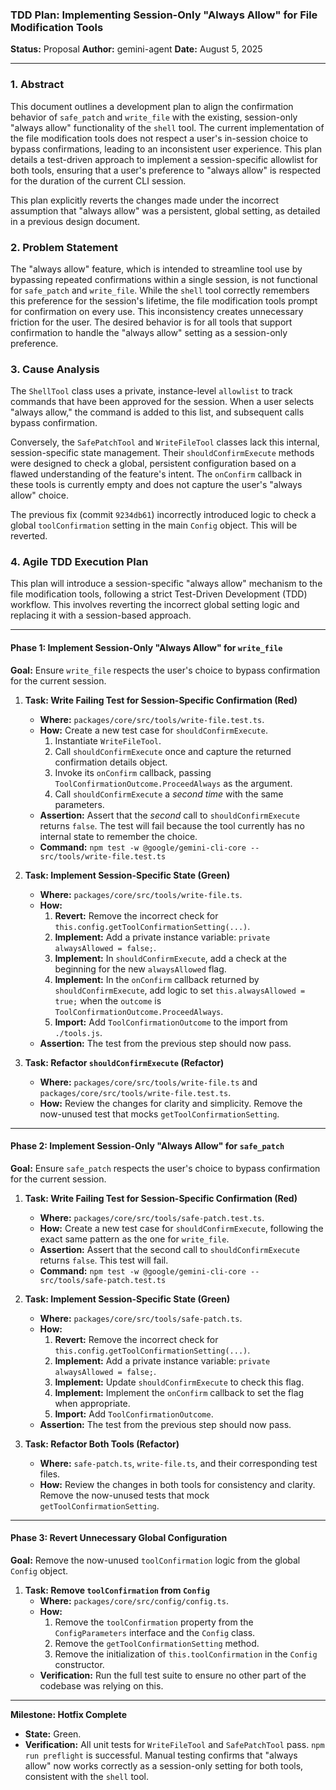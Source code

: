 ### **TDD Plan: Implementing Session-Only "Always Allow" for File Modification Tools**

**Status:** Proposal
**Author:** gemini-agent
**Date:** August 5, 2025

---

### 1. Abstract

This document outlines a development plan to align the confirmation behavior of `safe_patch` and `write_file` with the existing, session-only "always allow" functionality of the `shell` tool. The current implementation of the file modification tools does not respect a user's in-session choice to bypass confirmations, leading to an inconsistent user experience. This plan details a test-driven approach to implement a session-specific allowlist for both tools, ensuring that a user's preference to "always allow" is respected for the duration of the current CLI session.

This plan explicitly reverts the changes made under the incorrect assumption that "always allow" was a persistent, global setting, as detailed in a previous design document.

### 2. Problem Statement

The "always allow" feature, which is intended to streamline tool use by bypassing repeated confirmations within a single session, is not functional for `safe_patch` and `write_file`. While the `shell` tool correctly remembers this preference for the session's lifetime, the file modification tools prompt for confirmation on every use. This inconsistency creates unnecessary friction for the user. The desired behavior is for all tools that support confirmation to handle the "always allow" setting as a session-only preference.

### 3. Cause Analysis

The `ShellTool` class uses a private, instance-level `allowlist` to track commands that have been approved for the session. When a user selects "always allow," the command is added to this list, and subsequent calls bypass confirmation.

Conversely, the `SafePatchTool` and `WriteFileTool` classes lack this internal, session-specific state management. Their `shouldConfirmExecute` methods were designed to check a global, persistent configuration based on a flawed understanding of the feature's intent. The `onConfirm` callback in these tools is currently empty and does not capture the user's "always allow" choice.

The previous fix (commit `9234db61`) incorrectly introduced logic to check a global `toolConfirmation` setting in the main `Config` object. This will be reverted.

### 4. Agile TDD Execution Plan

This plan will introduce a session-specific "always allow" mechanism to the file modification tools, following a strict Test-Driven Development (TDD) workflow. This involves reverting the incorrect global setting logic and replacing it with a session-based approach.

---

#### **Phase 1: Implement Session-Only "Always Allow" for `write_file`**

**Goal:** Ensure `write_file` respects the user's choice to bypass confirmation for the current session.

1.  **Task: Write Failing Test for Session-Specific Confirmation (Red)**
    *   **Where:** `packages/core/src/tools/write-file.test.ts`.
    *   **How:** Create a new test case for `shouldConfirmExecute`.
        1.  Instantiate `WriteFileTool`.
        2.  Call `shouldConfirmExecute` once and capture the returned confirmation details object.
        3.  Invoke its `onConfirm` callback, passing `ToolConfirmationOutcome.ProceedAlways` as the argument.
        4.  Call `shouldConfirmExecute` a *second time* with the same parameters.
    *   **Assertion:** Assert that the *second* call to `shouldConfirmExecute` returns `false`. The test will fail because the tool currently has no internal state to remember the choice.
    *   **Command:** `npm test -w @google/gemini-cli-core -- src/tools/write-file.test.ts`

2.  **Task: Implement Session-Specific State (Green)**
    *   **Where:** `packages/core/src/tools/write-file.ts`.
    *   **How:**
        1.  **Revert:** Remove the incorrect check for `this.config.getToolConfirmationSetting(...)`.
        2.  **Implement:** Add a private instance variable: `private alwaysAllowed = false;`.
        3.  **Implement:** In `shouldConfirmExecute`, add a check at the beginning for the new `alwaysAllowed` flag.
        4.  **Implement:** In the `onConfirm` callback returned by `shouldConfirmExecute`, add logic to set `this.alwaysAllowed = true;` when the `outcome` is `ToolConfirmationOutcome.ProceedAlways`.
        5.  **Import:** Add `ToolConfirmationOutcome` to the import from `./tools.js`.
    *   **Assertion:** The test from the previous step should now pass.

3.  **Task: Refactor `shouldConfirmExecute` (Refactor)**
    *   **Where:** `packages/core/src/tools/write-file.ts` and `packages/core/src/tools/write-file.test.ts`.
    *   **How:** Review the changes for clarity and simplicity. Remove the now-unused test that mocks `getToolConfirmationSetting`.

---

#### **Phase 2: Implement Session-Only "Always Allow" for `safe_patch`**

**Goal:** Ensure `safe_patch` respects the user's choice to bypass confirmation for the current session.

1.  **Task: Write Failing Test for Session-Specific Confirmation (Red)**
    *   **Where:** `packages/core/src/tools/safe-patch.test.ts`.
    *   **How:** Create a new test case for `shouldConfirmExecute`, following the exact same pattern as the one for `write_file`.
    *   **Assertion:** Assert that the second call to `shouldConfirmExecute` returns `false`. This test will fail.
    *   **Command:** `npm test -w @google/gemini-cli-core -- src/tools/safe-patch.test.ts`

2.  **Task: Implement Session-Specific State (Green)**
    *   **Where:** `packages/core/src/tools/safe-patch.ts`.
    *   **How:**
        1.  **Revert:** Remove the incorrect check for `this.config.getToolConfirmationSetting(...)`.
        2.  **Implement:** Add a private instance variable: `private alwaysAllowed = false;`.
        3.  **Implement:** Update `shouldConfirmExecute` to check this flag.
        4.  **Implement:** Implement the `onConfirm` callback to set the flag when appropriate.
        5.  **Import:** Add `ToolConfirmationOutcome`.
    *   **Assertion:** The test from the previous step should now pass.

3.  **Task: Refactor Both Tools (Refactor)**
    *   **Where:** `safe-patch.ts`, `write-file.ts`, and their corresponding test files.
    *   **How:** Review the changes in both tools for consistency and clarity. Remove the now-unused tests that mock `getToolConfirmationSetting`.

---

#### **Phase 3: Revert Unnecessary Global Configuration**

**Goal:** Remove the now-unused `toolConfirmation` logic from the global `Config` object.

1.  **Task: Remove `toolConfirmation` from `Config`**
    *   **Where:** `packages/core/src/config/config.ts`.
    *   **How:**
        1.  Remove the `toolConfirmation` property from the `ConfigParameters` interface and the `Config` class.
        2.  Remove the `getToolConfirmationSetting` method.
        3.  Remove the initialization of `this.toolConfirmation` in the `Config` constructor.
    *   **Verification:** Run the full test suite to ensure no other part of the codebase was relying on this.

---

**Milestone: Hotfix Complete**

*   **State:** Green.
*   **Verification:** All unit tests for `WriteFileTool` and `SafePatchTool` pass. `npm run preflight` is successful. Manual testing confirms that "always allow" now works correctly as a session-only setting for both tools, consistent with the `shell` tool.
